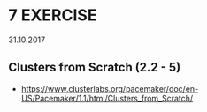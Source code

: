 # 7 EXERCISE
31.10.2017


## Clusters from Scratch (2.2 - 5)


* https://www.clusterlabs.org/pacemaker/doc/en-US/Pacemaker/1.1/html/Clusters_from_Scratch/
